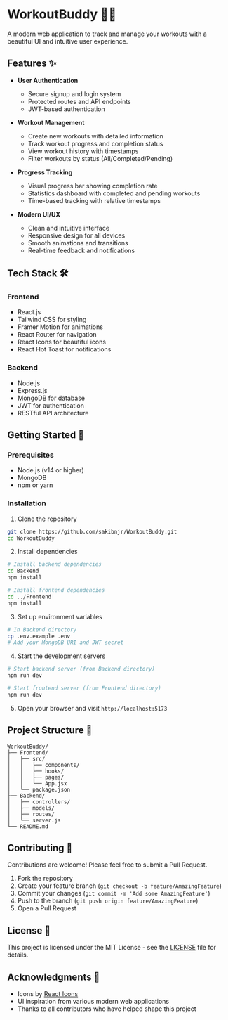 # WorkoutBuddy 🏋️‍♂️

A modern web application to track and manage your workouts with a beautiful UI and intuitive user experience.

## Features ✨

- **User Authentication**
  - Secure signup and login system
  - Protected routes and API endpoints
  - JWT-based authentication

- **Workout Management**
  - Create new workouts with detailed information
  - Track workout progress and completion status
  - View workout history with timestamps
  - Filter workouts by status (All/Completed/Pending)

- **Progress Tracking**
  - Visual progress bar showing completion rate
  - Statistics dashboard with completed and pending workouts
  - Time-based tracking with relative timestamps

- **Modern UI/UX**
  - Clean and intuitive interface
  - Responsive design for all devices
  - Smooth animations and transitions
  - Real-time feedback and notifications

## Tech Stack 🛠

### Frontend
- React.js
- Tailwind CSS for styling
- Framer Motion for animations
- React Router for navigation
- React Icons for beautiful icons
- React Hot Toast for notifications

### Backend
- Node.js
- Express.js
- MongoDB for database
- JWT for authentication
- RESTful API architecture

## Getting Started 🚀

### Prerequisites
- Node.js (v14 or higher)
- MongoDB
- npm or yarn

### Installation

1. Clone the repository
```bash
git clone https://github.com/sakibnjr/WorkoutBuddy.git
cd WorkoutBuddy
```

2. Install dependencies
```bash
# Install backend dependencies
cd Backend
npm install

# Install frontend dependencies
cd ../Frontend
npm install
```

3. Set up environment variables
```bash
# In Backend directory
cp .env.example .env
# Add your MongoDB URI and JWT secret
```

4. Start the development servers
```bash
# Start backend server (from Backend directory)
npm run dev

# Start frontend server (from Frontend directory)
npm run dev
```

5. Open your browser and visit `http://localhost:5173`

## Project Structure 📁

```
WorkoutBuddy/
├── Frontend/
│   ├── src/
│   │   ├── components/
│   │   ├── hooks/
│   │   ├── pages/
│   │   └── App.jsx
│   └── package.json
├── Backend/
│   ├── controllers/
│   ├── models/
│   ├── routes/
│   └── server.js
└── README.md
```

## Contributing 🤝

Contributions are welcome! Please feel free to submit a Pull Request.

1. Fork the repository
2. Create your feature branch (`git checkout -b feature/AmazingFeature`)
3. Commit your changes (`git commit -m 'Add some AmazingFeature'`)
4. Push to the branch (`git push origin feature/AmazingFeature`)
5. Open a Pull Request

## License 📝

This project is licensed under the MIT License - see the [LICENSE](LICENSE) file for details.

## Acknowledgments 🙏

- Icons by [React Icons](https://react-icons.github.io/react-icons/)
- UI inspiration from various modern web applications
- Thanks to all contributors who have helped shape this project 